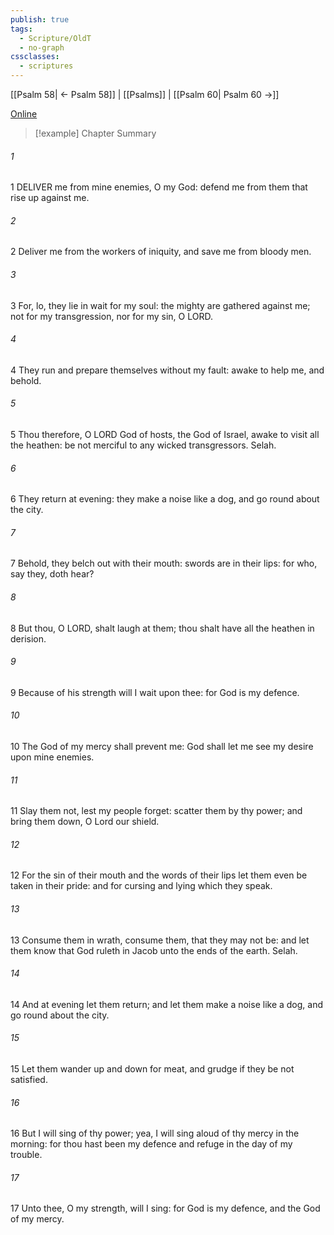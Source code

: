 ```yaml
---
publish: true
tags:
  - Scripture/OldT
  - no-graph
cssclasses:
  - scriptures
---
```

[[Psalm 58| ← Psalm 58]] | [[Psalms]] | [[Psalm 60| Psalm 60 →]]

[Online](https://churchofjesuschrist.org/study/scriptures/ot/ps/59?lang=eng)

>[!example] Chapter Summary
>
###### 1
1 DELIVER me from mine enemies, O my God: defend me from them that rise up against me.
###### 2
2 Deliver me from the workers of iniquity, and save me from bloody men.
###### 3
3 For, lo, they lie in wait for my soul: the mighty are gathered against me; not for my transgression, nor for my sin, O LORD.
###### 4
4 They run and prepare themselves without my fault: awake to help me, and behold.
###### 5
5 Thou therefore, O LORD God of hosts, the God of Israel, awake to visit all the heathen: be not merciful to any wicked transgressors.  Selah.
###### 6
6 They return at evening: they make a noise like a dog, and go round about the city.
###### 7
7 Behold, they belch out with their mouth: swords are in their lips: for who, say they, doth hear?
###### 8
8 But thou, O LORD, shalt laugh at them; thou shalt have all the heathen in derision.
###### 9
9 Because of his strength will I wait upon thee: for God is my defence.
###### 10
10 The God of my mercy shall prevent me: God shall let me see my desire upon mine enemies.
###### 11
11 Slay them not, lest my people forget: scatter them by thy power; and bring them down, O Lord our shield.
###### 12
12 For the sin of their mouth and the words of their lips let them even be taken in their pride: and for cursing and lying which they speak.
###### 13
13 Consume them in wrath, consume them, that they may not be: and let them know that God ruleth in Jacob unto the ends of the earth.  Selah.
###### 14
14 And at evening let them return; and let them make a noise like a dog, and go round about the city.
###### 15
15 Let them wander up and down for meat, and grudge if they be not satisfied.
###### 16
16 But I will sing of thy power; yea, I will sing aloud of thy mercy in the morning: for thou hast been my defence and refuge in the day of my trouble.
###### 17
17 Unto thee, O my strength, will I sing: for God is my defence, and the God of my mercy.



